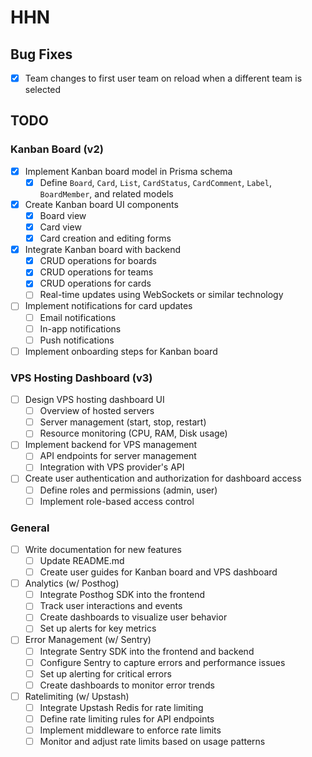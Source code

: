 # HHN

## Bug Fixes

- [x] Team changes to first user team on reload when a different team is selected

## TODO

### Kanban Board (v2)

- [x] Implement Kanban board model in Prisma schema
  - [x] Define `Board`, `Card`, `List`, `CardStatus`, `CardComment`, `Label`, `BoardMember`, and related models
- [x] Create Kanban board UI components
  - [x] Board view
  - [x] Card view
  - [x] Card creation and editing forms
- [x] Integrate Kanban board with backend
  - [x] CRUD operations for boards
  - [x] CRUD operations for teams
  - [x] CRUD operations for cards
  - [ ] Real-time updates using WebSockets or similar technology
- [ ] Implement notifications for card updates
  - [ ] Email notifications
  - [ ] In-app notifications
  - [ ] Push notifications
- [ ] Implement onboarding steps for Kanban board

### VPS Hosting Dashboard (v3)

- [ ] Design VPS hosting dashboard UI
  - [ ] Overview of hosted servers
  - [ ] Server management (start, stop, restart)
  - [ ] Resource monitoring (CPU, RAM, Disk usage)
- [ ] Implement backend for VPS management
  - [ ] API endpoints for server management
  - [ ] Integration with VPS provider's API
- [ ] Create user authentication and authorization for dashboard access
  - [ ] Define roles and permissions (admin, user)
  - [ ] Implement role-based access control

### General

- [ ] Write documentation for new features
  - [ ] Update README.md
  - [ ] Create user guides for Kanban board and VPS dashboard
- [ ] Analytics (w/ Posthog)
  - [ ] Integrate Posthog SDK into the frontend
  - [ ] Track user interactions and events
  - [ ] Create dashboards to visualize user behavior
  - [ ] Set up alerts for key metrics
- [ ] Error Management (w/ Sentry)
  - [ ] Integrate Sentry SDK into the frontend and backend
  - [ ] Configure Sentry to capture errors and performance issues
  - [ ] Set up alerting for critical errors
  - [ ] Create dashboards to monitor error trends
- [ ] Ratelimiting (w/ Upstash)
  - [ ] Integrate Upstash Redis for rate limiting
  - [ ] Define rate limiting rules for API endpoints
  - [ ] Implement middleware to enforce rate limits
  - [ ] Monitor and adjust rate limits based on usage patterns
